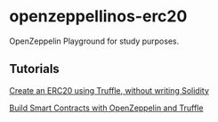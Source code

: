# openzeppellinos-erc20
OpenZeppelin Playground for study purposes.

## Tutorials
[Create an ERC20 using Truffle, without writing Solidity](https://forum.openzeppelin.com/t/create-an-erc20-using-truffle-without-writing-solidity/2713)

[Build Smart Contracts with OpenZeppelin and Truffle](https://medium.com/@ethdapp/build-smart-contracts-with-openzeppelin-and-truffle-67b2851d3b07)